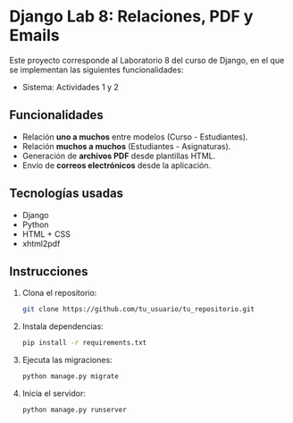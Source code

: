 # Django Lab 8: Relaciones, PDF y Emails

Este proyecto corresponde al Laboratorio 8 del curso de Django, en el que se implementan las siguientes funcionalidades:
* Sistema: Actividades 1 y 2
## Funcionalidades

* Relación **uno a muchos** entre modelos (Curso - Estudiantes).
* Relación **muchos a muchos** (Estudiantes - Asignaturas).
* Generación de **archivos PDF** desde plantillas HTML.
* Envío de **correos electrónicos** desde la aplicación.

## Tecnologías usadas

* Django
* Python
* HTML + CSS
* xhtml2pdf

## Instrucciones

1. Clona el repositorio:

   ```bash
   git clone https://github.com/tu_usuario/tu_repositorio.git
   ```
2. Instala dependencias:

   ```bash
   pip install -r requirements.txt
   ```
3. Ejecuta las migraciones:

   ```bash
   python manage.py migrate
   ```
4. Inicia el servidor:

   ```bash
   python manage.py runserver
   ```


